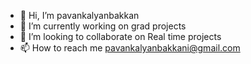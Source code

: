 - 👋 Hi, I’m pavankalyanbakkan
- 🌱 I’m currently working on grad projects
- 💞️ I’m looking to collaborate on Real time projects
- 📫 How to reach me pavankalyanbakkani@gmail.com

<!---
pavankalyanbakkani/pavankalyanbakkani is a ✨ special ✨ repository because its `README.md` (this file) appears on your GitHub profile.
You can click the Preview link to take a look at your changes.
--->
